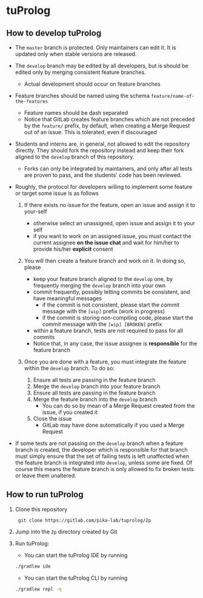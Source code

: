 # tuProlog

## How to develop tuProlog

- The `master` branch is protected. 
Only maintainers can edit it. 
It is updated only when stable versions are released.

- The `develop` branch may be edited by all developers, but is should be edited only by merging consistent feature 
branches.
    * Actual development should occur on feature branches
    
- Feature branches should be named using the schema `feature/name-of-the-features`
    * Feature names should be dash separated
    * Notice that GitLab creates feature branches which are not preceded by the `feature/` prefix, 
    by default, when creating a Merge Request out of an issue. This is tolerated, even if discouraged
    
- Students and interns are, in general, not allowed to edit the repository directly. 
They should fork the repository instead and keep their fork aligned to the `develop` branch of this repository.
    * Forks can only be integrated by maintainers, and only after all tests are proven to pass, 
    and the students' code has been reviewed.
    
- Roughly, the protocol for developers willing to implement some feature or target some issue is as follows
    1. If there exists no issue for the feature, open an issue and assign it to your-self
        * otherwise select an unassigned, open issue and assign it to your self
        * if you want to work on an assigned issue, you must contact the current assignee __on the issue chat__ and wait 
        for him/her to provide his/her __explicit__ consent
        
    2. You will then create a feature branch and work on it. In doing so, please
        * keep your feature branch aligned to the `develop` one, by frequently merging the `develop` branch into your own
        * commit frequently, possibly letting commits be consistent, and have meaningful messages
            - if the commit is not consistent, please start the commit message with the `[wip]` prefix (work in progress)
            - if the commit is storing non-compiling code, please start the commit message with the `[wip] [BROKEN]` prefix
        * within a feature branch, tests are not required to pass for all commits
        * Notice that, in any case, the issue assignee is __responsible__ for the feature branch 
        
    3. Once you are done with a feature, you must integrate the feature within the `develop` branch. To do so:
        1. Ensure all tests are passing in the feature branch
        2. Merge the `develop` branch into your feature branch
        3. Ensure all tests are passing in the feature branch
        4. Merge the feature branch into the `develop` branch
            - You can do so by mean of a Merge Request created from the issue, if you created it 
        5. Close the issue
            - GitLab may have done automatically if you used a Merge Request
            
- If some tests are not passing on the `develop` branch when a feature branch is created, the developer which is responsible
for that branch must simply ensure that the set of failing tests is left unaffected when the feature branch is integrated
into `develop`, unless some are fixed. Of course this means the feature branch is only allowed to fix broken tests or 
leave them unaltered. 

          

## How to run tuProlog

1. Clone this repository
    
        git clone https://gitlab.com/pika-lab/tuprolog/2p  
        
2. Jump into the `2p` directory created by Git

3. Run tuProlog:

    - You can start the tuProlog IDE by running
    
    ```bash
    ./gradlew ide
    ```
    
    - You can start the tuProlog CLI by running
    
    ```bash
    ./gradlew repl -q
    ```